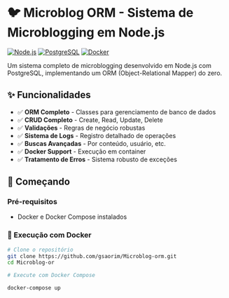 # 🐦 Microblog ORM - Sistema de Microblogging em Node.js

[![Node.js](https://img.shields.io/badge/Node.js-18+-green.svg)](https://nodejs.org/)
[![PostgreSQL](https://img.shields.io/badge/PostgreSQL-15-blue.svg)](https://www.postgresql.org/)
[![Docker](https://img.shields.io/badge/Docker-Ready-blue.svg)](https://www.docker.com/)

Um sistema completo de microblogging desenvolvido em Node.js com PostgreSQL, implementando um ORM (Object-Relational Mapper) do zero.

## ✨ Funcionalidades

- ✅ **ORM Completo** - Classes para gerenciamento de banco de dados
- ✅ **CRUD Completo** - Create, Read, Update, Delete
- ✅ **Validações** - Regras de negócio robustas
- ✅ **Sistema de Logs** - Registro detalhado de operações
- ✅ **Buscas Avançadas** - Por conteúdo, usuário, etc.
- ✅ **Docker Support** - Execução em container
- ✅ **Tratamento de Erros** - Sistema robusto de exceções

## 🚀 Começando

### Pré-requisitos

- Docker e Docker Compose instalados

### 🐳 Execução com Docker 

```bash
# Clone o repositório
git clone https://github.com/gsaorim/Microblog-orm.git
cd Microblog-or

# Execute com Docker Compose

docker-compose up
